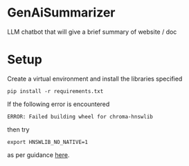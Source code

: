 # GenAiSummarizer
LLM chatbot that will give a brief summary of website / doc 


# Setup
Create a virtual environment and install the libraries specified
```
pip install -r requirements.txt
```
If the following error is encountered
```
ERROR: Failed building wheel for chroma-hnswlib
```
then try
```
export HNSWLIB_NO_NATIVE=1 
```
as per guidance [here](https://stackoverflow.com/a/75870031).
